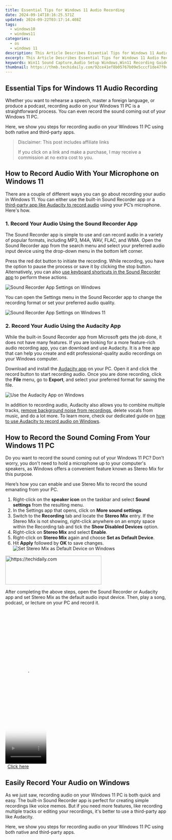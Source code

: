 ```yaml
---
title: Essential Tips for Windows 11 Audio Recording
date: 2024-09-14T18:16:25.571Z
updated: 2024-09-22T03:17:14.408Z
tags:
  - windows10
  - windows11
categories:
  - os
  - windows 11
description: This Article Describes Essential Tips for Windows 11 Audio Recording
excerpt: This Article Describes Essential Tips for Windows 11 Audio Recording
keywords: Win11 Sound Capture,Audio Setup Windows,Win11 Recording Guide,Windows Audiosync,Speakers Adjustment W11,Microphone W11 Tips,Voice Record W11
thumbnail: https://thmb.techidaily.com/92ce41ef8b05767b09e5cccf1de47f0c1a1c9c1b0cd1ef1d90d54872beba93f1.jpg
---
```


## Essential Tips for Windows 11 Audio Recording

 Whether you want to rehearse a speech, master a foreign language, or produce a podcast, recording audio on your Windows 11 PC is a straightforward process. You can even record the sound coming out of your Windows 11 PC.

 Here, we show you steps for recording audio on your Windows 11 PC using both native and third-party apps.

>  Disclaimer: This post includes affiliate links
>
>  If you click on a link and make a purchase, I may receive a commission at no extra cost to you.
>

## How to Record Audio With Your Microphone on Windows 11

 There are a couple of different ways you can go about recording your audio in Windows 11\. You can either use the built-in Sound Recorder app or a [third-party app like Audacity to record audio](https://www.makeuseof.com/tag/6-awesome-alternatives-to-audacity-for-recording-and-editing-audio/) using your PC’s microphone. Here's how.

### 1\. Record Your Audio Using the Sound Recorder App

 The Sound Recorder app is simple to use and can record audio in a variety of popular formats, including MP3, M4A, WAV, FLAC, and WMA. Open the Sound Recorder app from the search menu and select your preferred audio input device using the drop-down menu in the bottom left corner.

 Press the red dot button to initiate the recording. While recording, you have the option to pause the process or save it by clicking the stop button. Alternatively, you can also [use keyboard shortcuts in the Sound Recorder app](https://www.makeuseof.com/windows-11-voice-recorder-keyboard-shortcuts/) to perform these actions.

![Sound Recorder App Settings on Windows](https://static1.makeuseofimages.com/wordpress/wp-content/uploads/2023/09/sound-recorder-app-settings-on-windows.jpg)

 You can open the Settings menu in the Sound Recorder app to change the recording format or set your preferred audio quality.

![Sound Recorder App Settings on Windows 11](https://static1.makeuseofimages.com/wordpress/wp-content/uploads/2023/09/sound-recorder-app-settings-on-windows-11.jpg)

### 2\. Record Your Audio Using the Audacity App

 While the built-in Sound Recorder app from Microsoft gets the job done, it does not have many features. If you are looking for a more feature-rich audio recording app, you can download and use Audacity. It is a free app that can help you create and edit professional-quality audio recordings on your Windows computer.

 Download and install the [Audacity app](https://www.audacityteam.org/download/) on your PC. Open it and click the record button to start recording audio. Once you are done recording, click the **File** menu, go to **Export**, and select your preferred format for saving the file.

![Use the Audacity App on Windows](https://static1.makeuseofimages.com/wordpress/wp-content/uploads/2023/09/use-the-audacity-app-on-windows.jpg)

 In addition to recording audio, Audacity also allows you to combine multiple tracks, [remove background noise from recordings](https://www.makeuseof.com/tag/remove-ambient-noise-audio-files-audacity/), delete vocals from music, and do a lot more. To learn more, check our dedicated guide on [how to use Audacity to record audio on Windows](https://www.makeuseof.com/how-to-use-audacity-to-record-audio/).

## How to Record the Sound Coming From Your Windows 11 PC

 Do you want to record the sound coming out of your Windows 11 PC? Don't worry, you don't need to hold a microphone up to your computer's speakers, as Windows offers a convenient feature known as Stereo Mix for this purpose.

 Here’s how you can enable and use Stereo Mix to record the sound emanating from your PC.

1. Right-click on the **speaker icon** on the taskbar and select **Sound settings** from the resulting menu.
2. In the Settings app that opens, click on **More sound settings**.
3. Switch to the **Recording** tab and locate the **Stereo Mix** entry. If the Stereo Mix is not showing, right-click anywhere on an empty space within the Recording tab and tick the **Show Disabled Devices** option.
4. Right-click on **Stereo Mix** and select **Enable**.
5. Right-click on **Stereo Mix** again and choose **Set as Default Device**.
6. Hit **Apply** followed by **OK** to save changes.  
![Set Stereo Mix as Default Device on Windows](https://static1.makeuseofimages.com/wordpress/wp-content/uploads/2023/09/set-stereo-mix-as-default-device-on-windows.jpg)

<!-- affiliate ads begin -->
<a href="https://aligracehair.sjv.io/c/5597632/2012415/19272" target="_top" id="2012415">
  <img src="//a.impactradius-go.com/display-ad/19272-2012415" border="0" alt="https://techidaily.com" width="300" height="90"/>
</a>
<img height="0" width="0" src="https://aligracehair.sjv.io/i/5597632/2012415/19272" style="position:absolute;visibility:hidden;" border="0" />
<!-- affiliate ads end -->

 After completing the above steps, open the Sound Recorder or Audacity app and set Stereo Mix as the default audio input device. Then, play a song, podcast, or lecture on your PC and record it.

<!-- affiliate ads begin -->
<span id="1975562">
					<video width="128" height="480" style="cursor:pointer"
           poster="//a.impactradius-go.com/display-clicktoplayimage/1975562.png"
           onclick="if(!this.playClicked){this.play();this.setAttribute('controls',true);this.playClicked=true;}">
	   <source src="//a.impactradius-go.com/display-ad/22993-1975562">
	   <img src="//a.impactradius-go.com/display-clicktoplayimage/1975562.png" style="border: none; height: 100%; width: 100%; object-fit: contain">
	</video>
	<div style="width:80px;text-align:center"><a href="javascript:window.open(decodeURIComponent('https%3A%2F%2Fhomestyler.sjv.io%2Fc%2F5597632%2F1975562%2F22993'), '_blank');void(0);">Click here</a></div>
</span>
<img height="0" width="0" src="https://imp.pxf.io/i/5597632/1975562/22993" style="position:absolute;visibility:hidden;" border="0" />
<!-- affiliate ads end -->

## Easily Record Your Audio on Windows

 As we just saw, recording audio on your Windows 11 PC is both quick and easy. The built-in Sound Recorder app is perfect for creating simple recordings like voice memos. But if you need more features, like recording multiple tracks or editing your recordings, it's better to use a third-party app like Audacity.

 Here, we show you steps for recording audio on your Windows 11 PC using both native and third-party apps.



<ins class="adsbygoogle"
      style="display:block"
      data-ad-client="ca-pub-7571918770474297"
      data-ad-slot="8358498916"
      data-ad-format="auto"
      data-full-width-responsive="true"></ins>
    